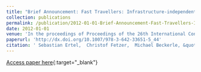 ```yaml
---
title: "Brief Announcement: Fast Travellers: Infrastructure-independent Deadlock Resolution in Resource-restricted Distributed Systems"
collection: publications
permalink: /publication/2012-01-01-Brief-Announcement-Fast-Travellers-Infrastructure-independent-Deadlock-Resolution-in-Resource-restricted-Distributed-Systems
date: 2012-01-01
venue: 'In the proceedings of Proceedings of the 26th International Conference on Distributed Computing'
paperurl: 'http://dx.doi.org/10.1007/978-3-642-33651-5_44'
citation: ' Sebastian Ertel,  Christof Fetzer,  Michael Beckerle, &quot;Brief Announcement: Fast Travellers: Infrastructure-independent Deadlock Resolution in Resource-restricted Distributed Systems.&quot; In the proceedings of Proceedings of the 26th International Conference on Distributed Computing, 2012.'
---
```

[Access paper here](http://dx.doi.org/10.1007/978-3-642-33651-5_44){:target="_blank"}
